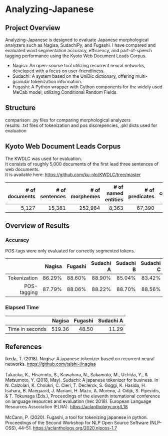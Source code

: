 # Analyzing-Japanese 

## Project Overview
Analyzing-Japanese is designed to evaluate Japanese morphological analyzers such as Nagisa, SudachiPy, and Fugashi. I have compared and evaluated word segmentation accuracy, efficiency, and part-of-speech tagging performance using the Kyoto Web Document Leads Corpus. <br />

- Nagisa: An open-source tool utilizing recurrent neural networks, developed with a focus on user-friendliness.<br />
- Sudachi: A system based on the UniDic dictionary, offering multi-granular tokenization information. <br />
- Fugashi: A Python wrapper with Cython components for the widely used MeCab model, utilizing Conditional Random Fields.

## Structure
comparison: .py files for comparing morphological analyzers <br />
results: .txt files of tokenization and pos discrepencies, .pkl dicts used for evaluation

## Kyoto Web Document Leads Corpus
The KWDLC was used for evaluation.<br />
It consists of roughly 5,000 documents of the first lead three sentences of web documents. <br />
It is available here: https://github.com/ku-nlp/KWDLC/tree/master

| # of documents | # of sentences | # of morphemes | # of named entities | # of predicates | # of coreferring mentions |
|---------------:|---------------:|---------------:|--------------------:|----------------:|--------------------------:|
|          5,127 |         15,381 |        252,984 |               8,363 |          67,390 |                    20,794 |

## Overview of Results

### Accuracy
POS-tags were only evaluated for correctly segmented tokens.

|              | Nagisa         | Fugashi | Sudachi A | Sudachi B | Sudachi C |
|-------------:|---------------:|--------:|----------:|----------:|----------:|
| Tokenization |       86.29%   |  88.60% |   88.90% |    85.04% |    83.42% |
| POS-tagging  |         87.79% |  88.06% |   88.22% |    88.70% |    88.56% |

### Elapsed Time
|                 | Nagisa         | Fugashi | Sudachi A | 
|----------------:|---------------:|--------:|----------:|
| Time in seconds |      519.36    |  48.50  |   11.29   |    

## References
Ikeda, T. (2018). Nagisa: A japanese tokenizer based on recurrent neural networks. https://github.com/taishi-i/nagisa<br /><br />
Takaoka, K., Hisamoto, S., Kawahara, N., Sakamoto, M., Uchida, Y., & Matsumoto, Y. (2018, May). Sudachi: A japanese tokenizer for business. In N. Calzolari, K. Choukri, C. Cieri, T. Declerck, S. Goggi, K. Hasida, H. Isahara, B. Maegaard, J. Mariani, H. Mazo, A. Moreno, J. Odijk, S. Piperidis, & T. Tokunaga (Eds.), Proceedings of the eleventh international conference on language resources and evaluation (lrec 2018). European Language Resources Association (ELRA). https://aclanthology.org/L18 <br /><br />
McCann, P. (2020). Fugashi, a tool for tokenizing japanese in python. Proceedings of the Second Workshop for NLP Open Source Software (NLP-OSS), 44–51. https://aclanthology.org/2020.nlposs-1.7

